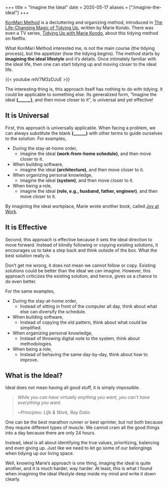 +++
title = "Imagine the Ideal"
date = 2020-05-17
aliases = ["/imagine-the-ideal"]
+++

[KonMari Method][1] is a decluttering and organizing method, introduced in [The Life-Changing Magic of Tidying Up][2], written by Marie Kondo. There was even a TV series, [Tidying Up with Marie Kondo][3], about this tidying method on Netflix.

What KonMari Method interested me, is not the main course (the tidying process), but the appetizer (how the tidying begins). The method starts by **imagining the ideal lifestyle** and it’s details. Once intimately familiar with the ideal life, then one can start tidying up and moving closer to the ideal life.

{{< youtube mlV7M3zDJuE >}}

The interesting thing is, this approach itself has nothing to do with tidying. It could be applicable to something else. Its generalized form, “Imagine the ideal **(______)**, and then move closer to it”, is universal and yet effective!

## It is Universal

First, this approach is universally applicable. When facing a problem, we can always substitute the blank **(______)** with other terms to guide ourselves to the solution. For examples,

* During the stay-at-home order,
  * imagine the ideal __**(work-from-home schedule)**__, and then move closer to it.
* When building software,
  * imagine the ideal __**(architecture)**__, and then move closer to it.
* When organizing personal knowledge,
  * imagine the ideal __**(system)**__, and then move closer to it.
* When being a role,
  * imagine the ideal __**(role, e.g., husband, father, engineer)**__, and then move closer to it.

By imagining the ideal workplace, Marie wrote another book, called [Joy at Work][4].

## It is Effective

Second, this approach is effective because it sets the ideal direction to move forward. Instead of blindly following or copying existing solutions, it encourages us to take a step back and think outside of the box. What the best solution really is.

Don’t get me wrong, it does not mean we cannot follow or copy. Existing solutions could be better than the ideal we can imagine. However, this approach criticizes the existing solution, and hence, gives us a chance to do even better.

For the same examples,

* During the stay-at-home order,
  * Instead of sitting in front of the computer all day, think about what else can diversify the schedule.
* When building software,
  * Instead of copying the old pattern, think about what could be simplified.
* When organizing personal knowledge,
  * Instead of throwing digital note to the system, think about methodologies.
* When being a role,
  * Instead of behaving the same day-by-day, think about how to improve.

## What is the Ideal?

Ideal does not mean having all good stuff, it is simply impossible.

> _While you can have virtually anything you want, you can’t have everything you want._
>
> _~Principles: Life & Work, Ray Dalio_

One can be the best marathon runner or best sprinter, but not both because they require different types of muscle. We cannot cram all the good things into a day because there are only 24 hours.

Instead, ideal is all about identifying the true values, prioritizing, balancing and even giving up. Just like we need to let go some of our belongings when tidying up our living space.

Well, knowing Marie’s approach is one thing, imaging the ideal is quite another, and it is much harder, way harder. At least, this is what I found when imagining the ideal lifestyle deep inside my mind and write it down clearly.

[1]: https://en.wikipedia.org/wiki/Marie_Kondo#KonMari_method
[2]: https://www.goodreads.com/book/show/22318578
[3]: https://www.netflix.com/title/80209379
[4]: https://www.goodreads.com/book/show/53071025
